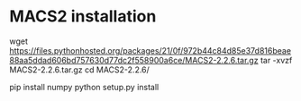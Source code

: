# MACS2 installation 
 wget https://files.pythonhosted.org/packages/21/0f/972b44c84d85e37d816beae88aa5ddad606bd757630d77dc2f558900a6ce/MACS2-2.2.6.tar.gz
 tar -xvzf MACS2-2.2.6.tar.gz
 cd MACS2-2.2.6/
 
 pip install numpy
 python setup.py install
 
 
